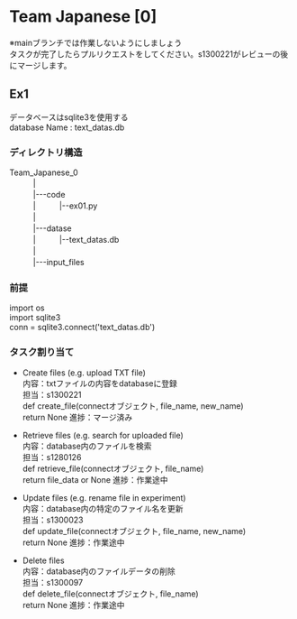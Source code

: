 # Team Japanese [0]  
※mainブランチでは作業しないようにしましょう  
タスクが完了したらプルリクエストをしてください。s1300221がレビューの後にマージします。  
## Ex1
データベースはsqlite3を使用する  
database Name : text_datas.db  

### ディレクトリ構造    
Team_Japanese_0  
　　　|  
　　　|---code  
　　　|　　　|--ex01.py  
　　　|  
　　　|---datase  
　　　|　　　|--text_datas.db  
　　　|  
　　　|---input_files  

### 前提  
  import os  
  import sqlite3  
  conn = sqlite3.connect('text_datas.db')  

### タスク割り当て  
- Create files (e.g. upload TXT file)  
  内容：txtファイルの内容をdatabaseに登録  
  担当：s1300221  
  def create_file(connectオブジェクト, file_name, new_name)  
  return None
  進捗：マージ済み
  
- Retrieve files (e.g. search for uploaded file)  
  内容：database内のファイルを検索  
  担当：s1280126  
  def retrieve_file(connectオブジェクト, file_name)  
  return file_data or None
  進捗：作業途中
  
- Update files (e.g. rename file in experiment)  
  内容：database内の特定のファイル名を更新  
  担当：s1300023  
  def update_file(connectオブジェクト, file_name, new_name)  
  return None
  進捗：作業途中
  
- Delete files  
  内容：database内のファイルデータの削除  
  担当：s1300097  
  def delete_file(connectオブジェクト, file_name)  
  return None
  進捗：作業途中
